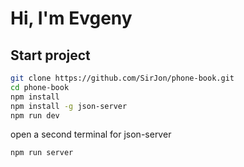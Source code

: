 # Hi, I'm Evgeny

## Start project

```sh
git clone https://github.com/SirJon/phone-book.git
cd phone-book
npm install
npm install -g json-server
npm run dev
```
open a second terminal for json-server

```sh
npm run server
```